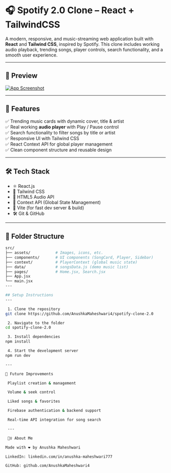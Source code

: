# 🎧 Spotify 2.0 Clone – React + TailwindCSS

A modern, responsive, and music-streaming web application built with **React** and **Tailwind CSS**, inspired by Spotify. This clone includes working audio playback, trending songs, player controls, search functionality, and a smooth user experience.

---

## 📸 Preview

[![App Screenshot](./src/assets/preview.png)](./src/assets/preview.png)

---

## 🚀 Features

✅ Trending music cards with dynamic cover, title & artist  
✅ Real working **audio player** with Play / Pause control  
✅ Search functionality to filter songs by title or artist  
✅ Responsive UI with Tailwind CSS  
✅ React Context API for global player management  
✅ Clean component structure and reusable design

---

## 🛠 Tech Stack

- ⚛️ React.js
- 💨 Tailwind CSS
- 🎵 HTML5 Audio API
- 🧠 Context API (Global State Management)
- 🧩 Vite (for fast dev server & build)
- 🛠 Git & GitHub

---

## 📂 Folder Structure

```bash
src/
├── assets/           # Images, icons, etc.
├── components/       # UI components (SongCard, Player, Sidebar)
├── context/          # PlayerContext (global music state)
├── data/             # songsData.js (demo music list)
├── pages/            # Home.jsx, Search.jsx
├── App.jsx
└── main.jsx
---

## Setup Instructions
---

 1. Clone the repository
git clone https://github.com/AnushkaMaheshwari4/spotify-clone-2.0

 2. Navigate to the folder
cd spotify-clone-2.0

 3. Install dependencies
npm install

 4. Start the development server
npm run dev

---

🔮 Future Improvements

 Playlist creation & management

 Volume & seek control

 Liked songs & favorites

 Firebase authentication & backend support

 Real-time API integration for song search

 ---

 🙋‍♀️ About Me

Made with ❤️ by Anushka Maheshwari

LinkedIn: linkedin.com/in/anushka-maheshwari777

GitHub: github.com/AnushkaMaheshwari4
